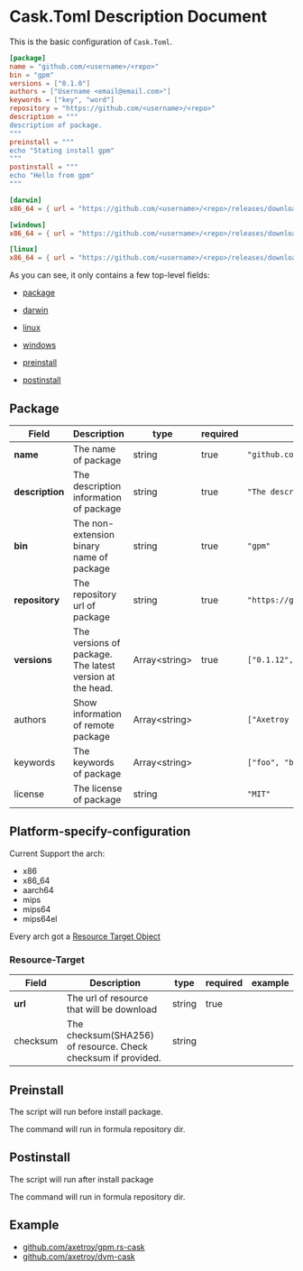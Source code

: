 # Cask.Toml Description Document

This is the basic configuration of `Cask.Toml`.

```toml
[package]
name = "github.com/<username>/<repo>"
bin = "gpm"
versions = ["0.1.0"]
authors = ["Username <email@email.com>"]
keywords = ["key", "word"]
repository = "https://github.com/<username>/<repo>"
description = """
description of package.
"""
preinstall = """
echo "Stating install gpm"
"""
postinstall = """
echo "Hello from gpm"
"""

[darwin]
x86_64 = { url = "https://github.com/<username>/<repo>/releases/download/v{version}/darwin_amd64.tar.gz" }

[windows]
x86_64 = { url = "https://github.com/<username>/<repo>/releases/download/v{version}/windows_amd64.tar.gz" }

[linux]
x86_64 = { url = "https://github.com/<username>/<repo>/releases/download/v{version}/linux_amd64.tar.gz" }
```

As you can see, it only contains a few top-level fields:

- [package](#Package)

- [darwin](#Platform-specify-configuration)

- [linux](#Platform-specify-configuration)

- [windows](#Platform-specify-configuration)

- [preinstall](#Preinstall)

- [postinstall](#Postinstall)

## Package

| Field           | Description                                                  | type            | required | example                                   |
| --------------- | ------------------------------------------------------------ | --------------- | -------- | ----------------------------------------- |
| **name**        | The name of package                                          | string          | true     | `"github.com/axetroy/gpm.rs"`             |
| **description** | The description information of package                       | string          | true     | `"The description"`                       |
| **bin**         | The non-extension binary name of package                     | string          | true     | `"gpm"`                                   |
| **repository**  | The repository url of package                                | string          | true     | `"https://github.com/axetroy/gpm.rs.git"` |
| **versions**    | The versions of package.<br/>The latest version at the head. | Array\<string\> | true     | `["0.1.12", "0.1.11"]`                    |
| authors         | Show information of remote package                           | Array\<string\> |          | `["Axetroy <axetroy.dev@gmail.com>"]`     |
| keywords        | The keywords of package                                      | Array\<string\> |          | `["foo", "bar"]`                          |
| license         | The license of package                                       | string          |          | `"MIT"`                                   |

## Platform-specify-configuration

Current Support the arch:

- x86
- x86_64
- aarch64
- mips
- mips64
- mips64el

Every arch got a [Resource Target Object](#Resource-Target)

### Resource-Target

| Field    | Description                                                   | type   | required | example |
| -------- | ------------------------------------------------------------- | ------ | -------- | ------- |
| **url**  | The url of resource that will be download                     | string | true     |         |
| checksum | The checksum(SHA256) of resource. Check checksum if provided. | string |          |         |

## Preinstall

The script will run before install package.

The command will run in formula repository dir.

## Postinstall

The script will run after install package

The command will run in formula repository dir.

## Example

- [github.com/axetroy/gpm.rs-cask](https://github.com/axetroy/gpm.rs-cask)
- [github.com/axetroy/dvm-cask](https://github.com/axetroy/dvm-cask)
